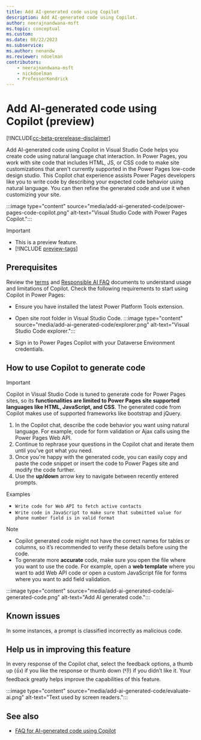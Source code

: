 ```yaml
---
title: Add AI-generated code using Copilot
description: Add AI-generated code using Copilot.
author: neerajnandwana-msft
ms.topic: conceptual
ms.custom: 
ms.date: 08/22/2023
ms.subservice:
ms.author: nenandw 
ms.reviewer: ndoelman
contributors:
    - neerajnandwana-msft
    - nickdoelman
    - ProfessorKendrick
---
```


# Add AI-generated code using Copilot (preview)

[!INCLUDE[cc-beta-prerelease-disclaimer](../includes/cc-beta-prerelease-disclaimer.md)]

Add AI-generated code using Copilot in Visual Studio Code helps you create code using natural language chat interaction. In Power Pages, you work with site code that includes HTML, JS, or CSS code to make site customizations that aren't currently supported in the Power Pages low-code design studio. This Copilot chat experience assists Power Pages developers like you to write code by describing your expected code behavior using natural language. You can then refine the generated code and use it when customizing your site.

:::image type="content" source="media/add-ai-generated-code/power-pages-code-copilot.png" alt-text="Visual Studio Code with Power Pages Copilot.":::


> [!IMPORTANT]
> - This is a preview feature.
> - [!INCLUDE [preview-tags](../includes/cc-preview-features-definition.md)]

## Prerequisites

Review the [terms](https://go.microsoft.com/fwlink/?linkid=2189520) and [Responsible AI FAQ](../responsible-ai-overview.md) documents to understand usage and limitations of Copilot. Check the following requirements to start using Copilot in Power Pages: 

- Ensure you have installed the latest Power Platform Tools extension. 
- Open site root folder in Visual Studio Code. 
  :::image type="content" source="media/add-ai-generated-code/explorer.png" alt-text="Visual Studio Code explorer.":::

- Sign in to Power Pages Copilot with your Dataverse Environment credentials. 
	
## How to use Copilot to generate code

> [!IMPORTANT] 
> Copilot in Visual Studio Code is tuned to generate code for Power Pages sites, so its **functionalities are limited to Power Pages site supported languages like HTML, JavaScript, and CSS**. The generated code from Copilot makes use of supported frameworks like bootstrap and jQuery. 

1. In the Copilot chat, describe the code behavior you want using natural language. For example, code for form validation or Ajax calls using the Power Pages Web API. 
1. Continue to rephrase your questions in the Copilot chat and iterate them until you’ve got what you need.  
1. Once you're happy with the generated code, you can easily copy and paste the code snippet or insert the code to Power Pages site and modify the code further.
1. Use the **up/down** arrow key to navigate between recently entered prompts.  

Examples
- `Write code for Web API to fetch active contacts`
- `Write code in JavaScript to make sure that submitted value for phone number field is in valid format`

> [!NOTE]
> - Copilot generated code might not have the correct names for tables or columns, so it’s recommended to verify these details before using the code. 
> - To generate more **accurate** code, make sure you open the file where you want to use the code. For example, open a **web template** where you want to add Web API code or open a custom JavaScript file for forms where you want to add field validation. 
	
:::image type="content" source="media/add-ai-generated-code/ai-generated-code.png" alt-text="Add AI generated code.":::

## Known issues

In some instances, a prompt is classified incorrectly as malicious code.

## Help us in improving this feature
In every response of the Copilot chat, select the feedback options, a thumb up (👍) if you like the response or thumb down (👎) if you didn’t like it. Your feedback greatly helps improve the capabilities of this feature.

:::image type="content" source="media/add-ai-generated-code/evaluate-ai.png" alt-text="Text used by screen readers.":::

## See also

- [FAQ for AI-generated code using Copilot](../faqs-pro-developer.md)
